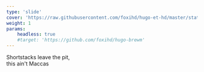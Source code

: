 ```yaml
---
type: 'slide'
cover: 'https://raw.githubusercontent.com/foxihd/hugo-et-hd/master/static/svg/flowlines/28.svg'
weight: 1
params:
    headless: true
    #target: 'https://github.com/foxihd/hugo-brewm'
---
```


Shortstacks leave the pit, <br />
this ain't Maccas